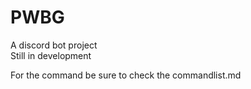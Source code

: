 # PWBG
A discord bot project <br>
Still in development

For the command be sure to check the commandlist.md